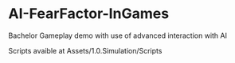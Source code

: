 # AI-FearFactor-InGames
Bachelor Gameplay demo with use of advanced interaction with AI

Scripts avaible at Assets/1.0.Simulation/Scripts
